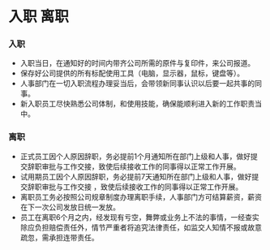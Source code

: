 # 入职 离职

### 入职

* 入职当日，在通知好的时间内带齐公司所需的原件与复印件，来公司报道。
* 保存好公司提供的所有标配使用工具（电脑，显示器，鼠标，键盘等）。
* 人事部门在一切入职流程办理妥当后，会带领新同事认识以后要一起共事的同事。
* 新入职员工尽快熟悉公司体制，和使用技能，确保能顺利进入新的工作职责当中。

### 离职

* 正式员工因个人原因辞职，务必提前1个月通知所在部门上级和人事，做好提交辞职审批与工作交接，致使后续接收工作的同事得以正常工作开展。
* 试用期员工因个人原因辞职，务必提前7天通知所在部门上级和人事，做好提交辞职审批与工作交接 ，致使后续接收工作的同事得以正常工作开展。
* 离职员工务必按照公司规章制度办理离职手续，人事部门方可结算薪资，薪资在下一次公司发放日统一发放。
* 员⼯在离职6个⽉之内，经发现有亏空，舞弊或业务上不法的事情，一经查实除应负担赔偿责任外，情节严重者将追究法律责任，如监交⼈知情不报或故意疏忽，需承担连带责任。



